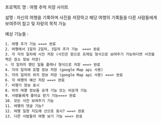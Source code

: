 프로젝트 명 : 여행 추억 저장 사이트

설명 : 자신의 여행을 기록하며 사진을 저장하고 해당 여행의 기록들을 다른 사람들에게 보여주어
참고 및 자랑의 목적 가능

예상 기능들 :

    1. 여행 추가 기능 ===> 완료
    2. 여행에서 1일차 2일차, 3일차 추가 기능  ===> 완료
    3. 각 각의 일차에 사진 저장 (사진은 원으로 프레임 형식으로 보여주기 가능하다면 사진을 찍은 장소 정보 저장)
    ㄴ 각 일차의 했던 일들 플래너 형식으로 저장 ===> 완료
    4. 각의 일차에 호텔 정보 저장 (google Map api 사용)
    5. 각의 일차의 위치 정보 저장 (google Map api 사용) ===> 완료
    6. 각 여행의 예산 저장 ===> 완료
    7. 비행기 정보 표시
    8. 위의 여행 정보들 공개 기능 또는 비공개 기능
    9. 사람들에게 좋아요 받기 기능===> 완료
    10. 모든 사진 보여주기 기능
    11. 여행의 댓글 기능?
    12. 여행 일정 지도에 선으로 표시? ===> 완료
    13. 다른 사람들의 여행 보기 기능 ===> 완료
